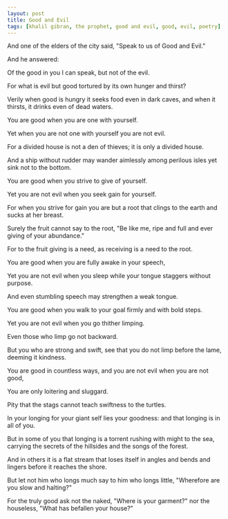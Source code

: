 ```yaml
---
layout: post
title: Good and Evil
tags: [khalil gibran, the prophet, good and evil, good, evil, poetry]
---
```


And one of the elders of the city said, "Speak to us of Good and Evil."

And he answered:

Of the good in you I can speak, but not of the evil.

For what is evil but good tortured by its own hunger and thirst?

Verily when good is hungry it seeks food even in dark caves, and when it thirsts, it drinks even of dead waters.

You are good when you are one with yourself.

Yet when you are not one with yourself you are not evil.

For a divided house is not a den of thieves; it is only a divided house.

And a ship without rudder may wander aimlessly among perilous isles yet sink not to the bottom.

You are good when you strive to give of yourself.

Yet you are not evil when you seek gain for yourself.

For when you strive for gain you are but a root that clings to the earth and sucks at her breast.

Surely the fruit cannot say to the root, "Be like me, ripe and full and ever giving of your abundance."

For to the fruit giving is a need, as receiving is a need to the root.

You are good when you are fully awake in your speech,

Yet you are not evil when you sleep while your tongue staggers without purpose.

And even stumbling speech may strengthen a weak tongue.

You are good when you walk to your goal firmly and with bold steps.

Yet you are not evil when you go thither limping.

Even those who limp go not backward.

But you who are strong and swift, see that you do not limp before the lame, deeming it kindness.

You are good in countless ways, and you are not evil when you are not good,

You are only loitering and sluggard.

Pity that the stags cannot teach swiftness to the turtles.

In your longing for your giant self lies your goodness: and that longing is in all of you.

But in some of you that longing is a torrent rushing with might to the sea, carrying the secrets of the hillsides and the songs of the forest.

And in others it is a flat stream that loses itself in angles and bends and lingers before it reaches the shore.

But let not him who longs much say to him who longs little, "Wherefore are you slow and halting?"

For the truly good ask not the naked, "Where is your garment?" nor the houseless, "What has befallen your house?"

